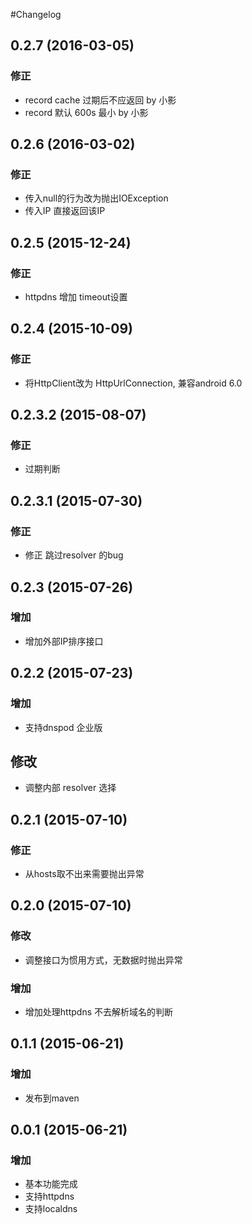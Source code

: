 #Changelog

## 0.2.7 (2016-03-05)

### 修正
* record cache 过期后不应返回 by 小影
* record 默认 600s 最小 by 小影

## 0.2.6 (2016-03-02)

### 修正
* 传入null的行为改为抛出IOException
* 传入IP 直接返回该IP

## 0.2.5 (2015-12-24)

### 修正
* httpdns 增加 timeout设置

## 0.2.4 (2015-10-09)

### 修正
* 将HttpClient改为 HttpUrlConnection, 兼容android 6.0

## 0.2.3.2 (2015-08-07)

### 修正
* 过期判断

## 0.2.3.1 (2015-07-30)

### 修正
* 修正 跳过resolver 的bug 

## 0.2.3 (2015-07-26)

### 增加
* 增加外部IP排序接口

## 0.2.2 (2015-07-23)

### 增加
* 支持dnspod 企业版

## 修改
* 调整内部 resolver 选择

## 0.2.1 (2015-07-10)

### 修正
* 从hosts取不出来需要抛出异常

## 0.2.0 (2015-07-10)

### 修改
* 调整接口为惯用方式，无数据时抛出异常

### 增加
* 增加处理httpdns 不去解析域名的判断

## 0.1.1 (2015-06-21)

### 增加
* 发布到maven

## 0.0.1 (2015-06-21)

### 增加
* 基本功能完成
* 支持httpdns
* 支持localdns

